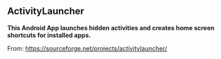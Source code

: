 ## ActivityLauncher

**This Android App launches hidden activities and creates home screen shortcuts for installed apps.**

From: https://sourceforge.net/projects/activitylauncher/

